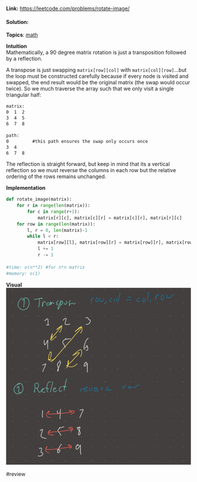   
**Link:** https://leetcode.com/problems/rotate-image/  
#### Solution:  
  
**Topics**: [math](math.md)  
  
**Intuition**  
Mathematically, a 90 degree matrix rotation is just a transposition followed by a reflection.   
  
A transpose is just swapping `matrix[row][col]` with `matrix[col][row]`...but the loop must be constructed carefully because if every node is visited and swapped, the end result would be the original matrix (the swap would occur twice). So we much traverse the array such that we only visit a single triangular half:  
  
```  
matrix:  
0  1  2  
3  4  5  
6  7  8  
  
path:   
0         #this path ensures the swap only occurs once  
3  4    
6  7  8  
```  
  
The reflection is straight forward, but keep in mind that its a vertical reflection so we must reverse the columns in each row but the relative ordering of the rows remains unchanged.  
  
**Implementation**  
```python  
def rotate_image(matrix):  
	for r in range(len(matrix)):  
		for c in range(r+1):  
			matrix[r][c], matrix[c][r] = matrix[c][r], matrix[r][c]  
	for row in range(len(matrix)):  
		l, r = 0, len(matrix)-1  
		while l < r:  
			matrix[row][l], matrix[row][r] = matrix[row][r], matrix[row][l]  
			l += 1  
			r -= 1  
			  
#time: o(n**2) #for n*n matrix  
#memory: o(1)  
```  
  
**Visual**   
![IMG_E8294CBEC88D-1.jpeg](./_pics/IMG_E8294CBEC88D-1.jpeg)  
  
#review   
  
  
